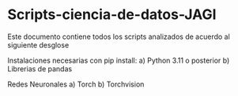 # Scripts-ciencia-de-datos-JAGI

Este documento contiene todos los scripts analizados de acuerdo al siguiente desglose

Instalaciones necesarias con pip install:
a) Python 3.11 o posterior
b) Librerias de pandas

Redes Neuronales
a) Torch
b) Torchvision

